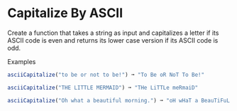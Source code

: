 # Capitalize By ASCII

Create a function that takes a string as input and capitalizes a letter if its ASCII code is even and returns its lower case version if its ASCII code is odd.

Examples

```javascript
asciiCapitalize("to be or not to be!") ➞ "To Be oR NoT To Be!"

asciiCapitalize("THE LITTLE MERMAID") ➞ "THe LiTTLe meRmaiD"

asciiCapitalize("Oh what a beautiful morning.") ➞ "oH wHaT a BeauTiFuL moRNiNg."
```

